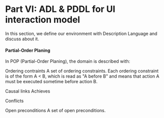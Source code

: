 # Part VI: ADL & PDDL for UI interaction model

In this section, we define our environment with Description Language and discuss about it.

#### Partial-Order Planing
In POP (Partial-Order Planing), the domain is described with:

Ordering contraints
A set of ordering constraints. Each ordering constraint is of the form A < B, which is read as "A before B" and means that action A must be executed sometime before action B.

Causal links
Achieves

Conflicts

Open preconditions
A set of open preconditions. 













